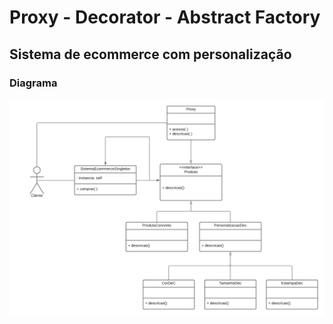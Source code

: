 # Proxy - Decorator - Abstract Factory

## Sistema de ecommerce com personalização 

### Diagrama 
<img src="Diagrama.png">
